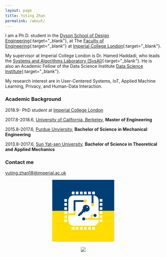 ```yaml
---
layout: page
title: Yuting Zhan
permalink: /about/
---
```


I am a Ph.D. student in the [Dyson School of Design Engineering](http://www.imperial.ac.uk/design-engineering/){:target="_blank"}, at The [Faculty of Engineering](http://www.imperial.ac.uk/engineering/){:target="_blank"} at [Imperial College London](http://www.imperial.ac.uk){:target="_blank"}. 

 My supervisor at Imperial College London is Dr. Hamed Haddadi, who leads the [Systems and Algorithms Laboratory (SysAl)](https://www.imperial.ac.uk/sysal){:target="_blank"}. He is also an Academic Fellow of the Data Science Institute [Data Science Institute](https://www.imperial.ac.uk/data-science/){:target="_blank"}.

My research interest are in User-Centered Systems, IoT, Applied Machine Learning, Privacy, and Human-Data Interaction.

### Academic Background

2018.9-   PhD student at [Imperial College London](https://www.imperial.ac.uk)

2017.8-2018.6, [University of California, Berkeley](https://www.berkeley.edu), **Master of Engineering**

2015.8-2017.6, [Purdue Unviersity](https://www.purdue.edu), **Bachelor of Science in Mechanical Engineering**

2013.8-2017.6, [Sun Yat-sen University](http://www.sysu.edu.cn/2012/en/index.htm), **Bachelor of Science in Theoretical and Applied Mechanics**

### Contact me

[yuting.zhan18@imperial.ac.uk](mailto:yuting.zhan18@imperial.ac.uk)

<p align="center">
<a href="https://www.imperial.ac.uk/sysal/"><img src="https://raw.githubusercontent.com/haddadi/haddadi.github.io/master/images/SysALLogo.jpg" width="200"/>
<p align="center">
<a href="https://www.imperial.ac.uk"><img src="http://www.imperial.ac.uk/ImageCropToolT4/imageTool/uploaded-images/Blue-on-white--tojpeg_1495792235526_x1.jpg" width="200"/>
